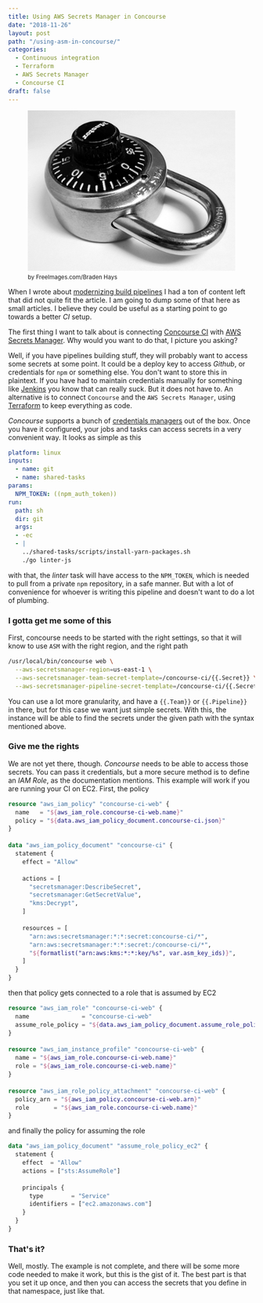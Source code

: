 ```yaml
---
title: Using AWS Secrets Manager in Concourse
date: "2018-11-26"
layout: post
path: "/using-asm-in-concourse/"
categories:
  - Continuous integration 
  - Terraform
  - AWS Secrets Manager
  - Concourse CI
draft: false
---
```


<figure class="figure figure--right">
  <img src="./images/lock.jpg" alt="Keeping it secret" />
  <figcaption class="figure__caption">
    <small class="figure__attribution">
      <span class="figure__attribution-link">
        by FreeImages.com/Braden Hays
      </span>
    </small>
  </figcaption>
</figure>

When I wrote about [modernizing build pipelines](../modernizing-your-build-pipelines) I had a ton of content left that did not quite fit the article. I am going to dump some of that here as small articles. I believe they could be useful as a starting point to go towards a better _CI_ setup.

The first thing I want to talk about is connecting [Concourse CI](https://concourse-ci.org/) with [AWS Secrets Manager](https://aws.amazon.com/secrets-manager/). Why would you want to do that, I picture you asking?

Well, if you have pipelines building stuff, they will probably want to access some secrets at some point. It could be a deploy key to access _Github_, or credentials for `npm` or something else. You don't want to store this in plaintext. If you have had to maintain credentials manually for something like [Jenkins](https://jenkins.io/doc/book/using/using-credentials/) you know that can really suck. But it does not have to. An alternative is to connect `Concourse` and the `AWS Secrets Manager`, using [Terraform](https://www.terraform.io/) to keep everything as code.

<!--more-->

_Concourse_ supports a bunch of [credentials managers](https://concourse-ci.org/creds.html) out of the box. Once you have it configured, your jobs and tasks can access secrets in a very convenient way. It looks as simple as this

```yaml
platform: linux
inputs:
  - name: git
  - name: shared-tasks
params:
  NPM_TOKEN: ((npm_auth_token))
run:
  path: sh
  dir: git
  args:
  - -ec
  - |
    ../shared-tasks/scripts/install-yarn-packages.sh
    ./go linter-js
```

with that, the _linter_ task will have access to the `NPM_TOKEN`, which is needed to pull from a private `npm` repository, in a safe manner. But with a lot of convenience for whoever is writing this pipeline and doesn't want to do a lot of plumbing.

### I gotta get me some of this

First, concourse needs to be started with the right settings, so that it will know to use `ASM` with the right region, and the right path

```bash
/usr/local/bin/concourse web \
  --aws-secretsmanager-region=us-east-1 \
  --aws-secretsmanager-team-secret-template=/concourse-ci/{{.Secret}} \
  --aws-secretsmanager-pipeline-secret-template=/concourse-ci/{{.Secret}}
```

You can use a lot more granularity, and have a `{{.Team}}` or `{{.Pipeline}}` in there, but for this case we want just simple secrets. With this, the instance will be able to find the secrets under the given path with the syntax mentioned above.

### Give me the rights

We are not yet there, though. _Concourse_ needs to be able to access those secrets. You can pass it credentials, but a more secure method is to define an _IAM Role_, as the documentation mentions. This example will work if you are running your CI on EC2. First, the policy

```terraform
resource "aws_iam_policy" "concourse-ci-web" {
  name   = "${aws_iam_role.concourse-ci-web.name}"
  policy = "${data.aws_iam_policy_document.concourse-ci.json}"
}

data "aws_iam_policy_document" "concourse-ci" {
  statement {
    effect = "Allow"

    actions = [
      "secretsmanager:DescribeSecret",
      "secretsmanager:GetSecretValue",
      "kms:Decrypt",
    ]

    resources = [
      "arn:aws:secretsmanager:*:*:secret:concourse-ci/*",
      "arn:aws:secretsmanager:*:*:secret:/concourse-ci/*",
      "${formatlist("arn:aws:kms:*:*:key/%s", var.asm_key_ids)}",
    ]
  }
}
```

then that policy gets connected to a role that is assumed by EC2

```terraform
resource "aws_iam_role" "concourse-ci-web" {
  name               = "concourse-ci-web"
  assume_role_policy = "${data.aws_iam_policy_document.assume_role_policy_ec2.json}"
}

resource "aws_iam_instance_profile" "concourse-ci-web" {
  name = "${aws_iam_role.concourse-ci-web.name}"
  role = "${aws_iam_role.concourse-ci-web.name}"
}

resource "aws_iam_role_policy_attachment" "concourse-ci-web" {
  policy_arn = "${aws_iam_policy.concourse-ci-web.arn}"
  role       = "${aws_iam_role.concourse-ci-web.name}"
}
```

and finally the policy for assuming the role

```terraform
data "aws_iam_policy_document" "assume_role_policy_ec2" {
  statement {
    effect  = "Allow"
    actions = ["sts:AssumeRole"]

    principals {
      type        = "Service"
      identifiers = ["ec2.amazonaws.com"]
    }
  }
}
```

### That's it?

Well, mostly. The example is not complete, and there will be some more code needed to make it work, but this is the gist of it. The best part is that you set it up once, and then you can access the secrets that you define in that namespace, just like that.

